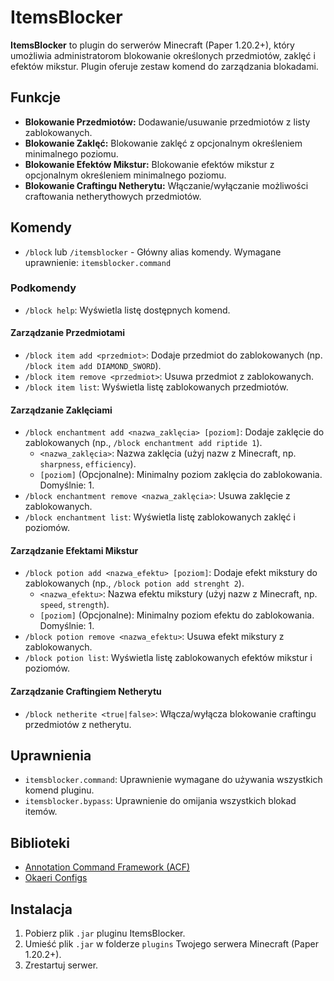 # ItemsBlocker

**ItemsBlocker** to plugin do serwerów Minecraft (Paper 1.20.2+), który umożliwia administratorom blokowanie określonych przedmiotów, zaklęć i efektów mikstur. Plugin oferuje zestaw komend do zarządzania blokadami.

## Funkcje

* **Blokowanie Przedmiotów:** Dodawanie/usuwanie przedmiotów z listy zablokowanych.
* **Blokowanie Zaklęć:** Blokowanie zaklęć z opcjonalnym określeniem minimalnego poziomu.
* **Blokowanie Efektów Mikstur:** Blokowanie efektów mikstur z opcjonalnym określeniem minimalnego poziomu.
* **Blokowanie Craftingu Netherytu:** Włączanie/wyłączanie możliwości craftowania netherythowych przedmiotów.

## Komendy

* `/block` lub `/itemsblocker` -  Główny alias komendy. Wymagane uprawnienie: `itemsblocker.command`

### Podkomendy

* `/block help`: Wyświetla listę dostępnych komend.

#### Zarządzanie Przedmiotami

* `/block item add <przedmiot>`: Dodaje przedmiot do zablokowanych (np. `/block item add DIAMOND_SWORD`).
* `/block item remove <przedmiot>`: Usuwa przedmiot z zablokowanych.
* `/block item list`: Wyświetla listę zablokowanych przedmiotów.

#### Zarządzanie Zaklęciami

* `/block enchantment add <nazwa_zaklęcia> [poziom]`: Dodaje zaklęcie do zablokowanych (np., `/block enchantment add riptide 1`).
    * `<nazwa_zaklęcia>`: Nazwa zaklęcia (użyj nazw z Minecraft, np. `sharpness`, `efficiency`).
    * `[poziom]` (Opcjonalne): Minimalny poziom zaklęcia do zablokowania. Domyślnie: 1.
* `/block enchantment remove <nazwa_zaklęcia>`: Usuwa zaklęcie z zablokowanych.
* `/block enchantment list`: Wyświetla listę zablokowanych zaklęć i poziomów.

#### Zarządzanie Efektami Mikstur

* `/block potion add <nazwa_efektu> [poziom]`: Dodaje efekt mikstury do zablokowanych (np., `/block potion add strenght 2`).
    * `<nazwa_efektu>`: Nazwa efektu mikstury (użyj nazw z Minecraft, np. `speed`, `strength`).
    * `[poziom]` (Opcjonalne): Minimalny poziom efektu do zablokowania. Domyślnie: 1.
* `/block potion remove <nazwa_efektu>`: Usuwa efekt mikstury z zablokowanych.
* `/block potion list`: Wyświetla listę zablokowanych efektów mikstur i poziomów.

#### Zarządzanie Craftingiem Netherytu

* `/block netherite <true|false>`: Włącza/wyłącza blokowanie craftingu przedmiotów z netherytu.

## Uprawnienia

* `itemsblocker.command`:  Uprawnienie wymagane do używania wszystkich komend pluginu.
* `itemsblocker.bypass`:  Uprawnienie do omijania wszystkich blokad itemów.

## Biblioteki

* [Annotation Command Framework (ACF)](https://github.com/aikar/commands)
* [Okaeri Configs](https://github.com/OkaeriPoland/okaeri-configs)

## Instalacja

1.  Pobierz plik `.jar` pluginu ItemsBlocker.
2.  Umieść plik `.jar` w folderze `plugins` Twojego serwera Minecraft (Paper 1.20.2+).
3.  Zrestartuj serwer.
